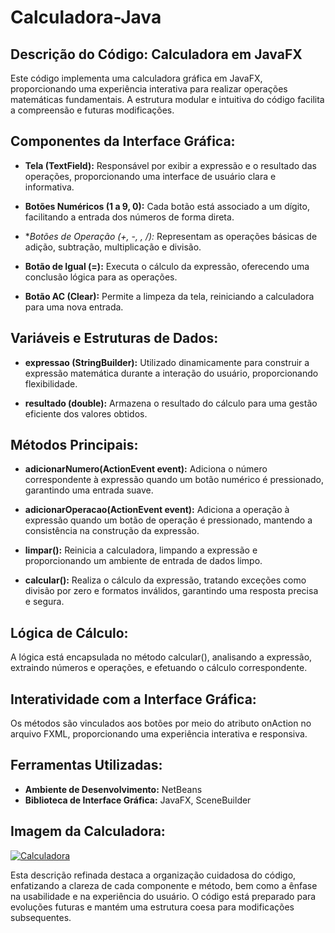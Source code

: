 # Calculadora-Java

## Descrição do Código: Calculadora em JavaFX

Este código implementa uma calculadora gráfica em JavaFX, proporcionando uma experiência interativa para realizar operações matemáticas fundamentais. A estrutura modular e intuitiva do código facilita a compreensão e futuras modificações.

## Componentes da Interface Gráfica:

- **Tela (TextField):** Responsável por exibir a expressão e o resultado das operações, proporcionando uma interface de usuário clara e informativa.

- **Botões Numéricos (1 a 9, 0):** Cada botão está associado a um dígito, facilitando a entrada dos números de forma direta.

- **Botões de Operação (+, -, *, /):** Representam as operações básicas de adição, subtração, multiplicação e divisão.

- **Botão de Igual (=):** Executa o cálculo da expressão, oferecendo uma conclusão lógica para as operações.

- **Botão AC (Clear):** Permite a limpeza da tela, reiniciando a calculadora para uma nova entrada.

## Variáveis e Estruturas de Dados:

- **expressao (StringBuilder):** Utilizado dinamicamente para construir a expressão matemática durante a interação do usuário, proporcionando flexibilidade.

- **resultado (double):** Armazena o resultado do cálculo para uma gestão eficiente dos valores obtidos.

## Métodos Principais:

- **adicionarNumero(ActionEvent event):** Adiciona o número correspondente à expressão quando um botão numérico é pressionado, garantindo uma entrada suave.

- **adicionarOperacao(ActionEvent event):** Adiciona a operação à expressão quando um botão de operação é pressionado, mantendo a consistência na construção da expressão.

- **limpar():** Reinicia a calculadora, limpando a expressão e proporcionando um ambiente de entrada de dados limpo.

- **calcular():** Realiza o cálculo da expressão, tratando exceções como divisão por zero e formatos inválidos, garantindo uma resposta precisa e segura.

## Lógica de Cálculo:

A lógica está encapsulada no método calcular(), analisando a expressão, extraindo números e operações, e efetuando o cálculo correspondente.

## Interatividade com a Interface Gráfica:

Os métodos são vinculados aos botões por meio do atributo onAction no arquivo FXML, proporcionando uma experiência interativa e responsiva.

## Ferramentas Utilizadas:

- **Ambiente de Desenvolvimento:** NetBeans
- **Biblioteca de Interface Gráfica:** JavaFX, SceneBuilder

## Imagem da Calculadora: 

[![Calculadora](https://github.com/TIOSAMBR/Calculadora-Java/assets/102129312/a4201a80-6c27-4076-bebc-9bc101026a69)
](https://github.com/TIOSAMBR/Calculadora-Java/blob/main/Calculadora.png?raw=true)

Esta descrição refinada destaca a organização cuidadosa do código, enfatizando a clareza de cada componente e método, bem como a ênfase na usabilidade e na experiência do usuário. O código está preparado para evoluções futuras e mantém uma estrutura coesa para modificações subsequentes.
